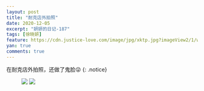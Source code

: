```yaml
---
layout: post
title: "耐克店外拍照"
date: 2020-12-05
excerpt: "妍妍的日记-187"
tags: [徐晓妍]
feature: https://cdn.justice-love.com/image/jpg/xktp.jpg?imageView2/1/w/1200/h/500
yan: true
comments: true
---
```

在耐克店外拍照，还做了鬼脸😜
{: .notice}
<figure>
    <img src="{{ site.staticUrl }}/yanyan/image/naikedianwaipaizhao1.jpg" />
    <img src="{{ site.staticUrl }}/yanyan/image/naikedianwaipaizhao0.jpg" />
</figure>
